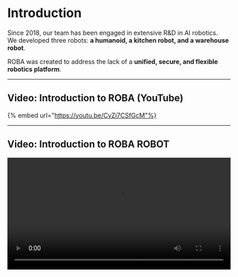 # Introduction

Since 2018, our team has been engaged in extensive R&D in AI robotics.  
We developed three robots: **a humanoid, a kitchen robot, and a warehouse robot**.  

ROBA was created to address the lack of a **unified, secure, and flexible robotics platform**.

---

## Video: Introduction to ROBA (YouTube)

{% embed url="https://youtu.be/CvZi7CSfGcM"%}
 
---

## Video: Introduction to ROBA ROBOT

<video width="100%" controls>
  <source src="../static/RobaAIhumanoidrobot.mp4" type="video/mp4">
  Your browser does not support the video tag.
</video>
